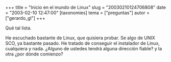 +++
title = "Inicio en el mundo de Linux"
slug = "20030210124706808"
date = "2003-02-10 12:47:00"
[taxonomies]
tema = ["preguntas"]
autor = ["gerardo_gl"]
+++

Qué tal lista.

He escuchado bastante de Linux, que quisiera probar. Se algo de UNIX
SCO, ya bastante pasado. He tratado de conseguir el instalador de Linux,
cualquiera y nada. ¿Alguno de ustedes tendrá alguna dirección fiable? y
la otra ¿por dónde comienzo?

